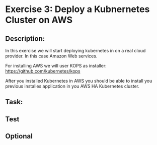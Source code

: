 # Exercise 3: Deploy a Kubnernetes Cluster on AWS

## Description:

In this exercise we will start deploying kubernetes in on a real cloud
provider. In this case Amazon Web services.

For installing AWS we will user KOPS as installer:
https://github.com/kubernetes/kops

After you installed Kubernetes in AWS you should be able to install you
previous installes application in you AWS HA Kubernetes cluster.


## Task:




## Test



## Optional




